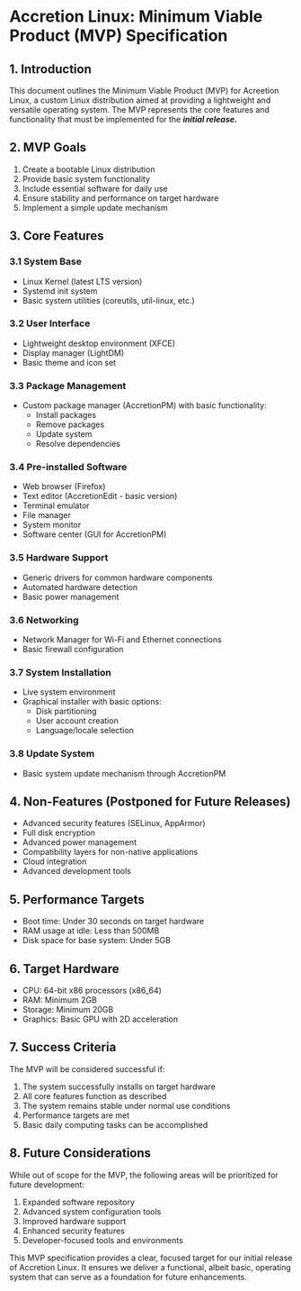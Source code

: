 # Accretion Linux: Minimum Viable Product (MVP) Specification

## 1. Introduction

This document outlines the Minimum Viable Product (MVP) for Acreetion Linux, a custom Linux distribution aimed at providing a lightweight and versatile operating system. The MVP represents the core features and functionality that must be implemented for the ***initial release.***

## 2. MVP Goals

1. Create a bootable Linux distribution
2. Provide basic system functionality
3. Include essential software for daily use
4. Ensure stability and performance on target hardware
5. Implement a simple update mechanism

## 3. Core Features

### 3.1 System Base
- Linux Kernel (latest LTS version)
- Systemd init system
- Basic system utilities (coreutils, util-linux, etc.)

### 3.2 User Interface
- Lightweight desktop environment (XFCE)
- Display manager (LightDM)
- Basic theme and icon set

### 3.3 Package Management
- Custom package manager (AccretionPM) with basic functionality:
  - Install packages
  - Remove packages
  - Update system
  - Resolve dependencies

### 3.4 Pre-installed Software
- Web browser (Firefox)
- Text editor (AccretionEdit - basic version)
- Terminal emulator
- File manager
- System monitor
- Software center (GUI for AccretionPM)

### 3.5 Hardware Support
- Generic drivers for common hardware components
- Automated hardware detection
- Basic power management

### 3.6 Networking
- Network Manager for Wi-Fi and Ethernet connections
- Basic firewall configuration

### 3.7 System Installation
- Live system environment
- Graphical installer with basic options:
  - Disk partitioning
  - User account creation
  - Language/locale selection

### 3.8 Update System
- Basic system update mechanism through AccretionPM

## 4. Non-Features (Postponed for Future Releases)

- Advanced security features (SELinux, AppArmor)
- Full disk encryption
- Advanced power management
- Compatibility layers for non-native applications
- Cloud integration
- Advanced development tools

## 5. Performance Targets

- Boot time: Under 30 seconds on target hardware
- RAM usage at idle: Less than 500MB
- Disk space for base system: Under 5GB

## 6. Target Hardware

- CPU: 64-bit x86 processors (x86_64)
- RAM: Minimum 2GB
- Storage: Minimum 20GB
- Graphics: Basic GPU with 2D acceleration

## 7. Success Criteria

The MVP will be considered successful if:

1. The system successfully installs on target hardware
2. All core features function as described
3. The system remains stable under normal use conditions
4. Performance targets are met
5. Basic daily computing tasks can be accomplished

## 8. Future Considerations

While out of scope for the MVP, the following areas will be prioritized for future development:

1. Expanded software repository
2. Advanced system configuration tools
3. Improved hardware support
4. Enhanced security features
5. Developer-focused tools and environments

This MVP specification provides a clear, focused target for our initial release of Accretion Linux. It ensures we deliver a functional, albeit basic, operating system that can serve as a foundation for future enhancements.

